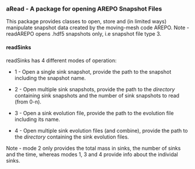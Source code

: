 ### aRead - A package for opening AREPO Snapshot Files

This package provides classes to open, store and (in limited ways) manipulate snapshot data created by the moving-mesh code AREPO. 
Note - readAREPO opens .hdf5 snapshots only, i.e snapshot file type 3. 

#### readSinks

readSinks has 4 different modes of operation:

- 1 - Open a single sink snapshot, provide the path to the snapshot including the snapshot name.

- 2 - Open multiple sink snapshots, provide the path to the *directory* containing sink snapshots and the number of sink snapshots to read (from 0-n).

- 3 - Open a sink evolution file, provide the path to the evolution file including its name.

- 4 - Open multiple sink evolution files (and combine), provide the path to the *directory* containing the sink evolution files.

Note - mode 2 only provides the total mass in sinks, the number of sinks and the time, whereas modes 1, 3 and 4 provide info about the individal sinks. 

